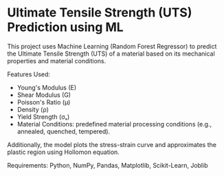 # Ultimate Tensile Strength (UTS) Prediction using ML
This project uses Machine Learning (Random Forest Regressor) to predict the Ultimate Tensile Strength (UTS) of a material based on its mechanical properties and material conditions.

Features Used:
- Young's Modulus (E)
- Shear Modulus (G)
- Poisson's Ratio (μ)
- Density (ρ)
- Yield Strength (σₛ)
- Material Conditions: predefined material processing conditions (e.g., annealed, quenched, tempered).

Additionally, the model plots the stress-strain curve and approximates the plastic region using Hollomon equation.

Requirements:
Python, NumPy, Pandas, Matplotlib, Scikit-Learn, Joblib
